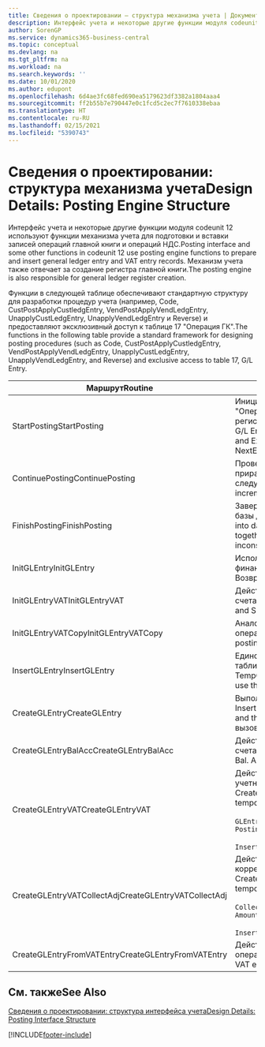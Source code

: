 ```yaml
---
title: Сведения о проектировании — структура механизма учета | Документация Майкрософт
description: Интерфейс учета и некоторые другие функции модуля codeunit 12 используют функции механизма учета для подготовки и вставки записей операций главной книги и операций НДС. Механизм учета также отвечает за создание регистра главной книги.
author: SorenGP
ms.service: dynamics365-business-central
ms.topic: conceptual
ms.devlang: na
ms.tgt_pltfrm: na
ms.workload: na
ms.search.keywords: ''
ms.date: 10/01/2020
ms.author: edupont
ms.openlocfilehash: 6d4ae3fc68fed690ea5179623df3382a1804aaa4
ms.sourcegitcommit: ff2b55b7e790447e0c1fcd5c2ec7f7610338ebaa
ms.translationtype: HT
ms.contentlocale: ru-RU
ms.lasthandoff: 02/15/2021
ms.locfileid: "5390743"
---
```

# <a name="design-details-posting-engine-structure"></a><span data-ttu-id="76df5-104">Сведения о проектировании: структура механизма учета</span><span class="sxs-lookup"><span data-stu-id="76df5-104">Design Details: Posting Engine Structure</span></span>
<span data-ttu-id="76df5-105">Интерфейс учета и некоторые другие функции модуля codeunit 12 используют функции механизма учета для подготовки и вставки записей операций главной книги и операций НДС.</span><span class="sxs-lookup"><span data-stu-id="76df5-105">Posting interface and some other functions in codeunit 12 use posting engine functions to prepare and insert general ledger entry and VAT entry records.</span></span> <span data-ttu-id="76df5-106">Механизм учета также отвечает за создание регистра главной книги.</span><span class="sxs-lookup"><span data-stu-id="76df5-106">The posting engine is also responsible for general ledger register creation.</span></span>  
  
 <span data-ttu-id="76df5-107">Функции в следующей таблице обеспечивают стандартную структуру для разработки процедур учета (например, Code, CustPostApplyCustledgEntry, VendPostApplyVendLedgEntry, UnapplyCustLedgEntry, UnapplyVendLedgEntry и Reverse) и предоставляют эксклюзивный доступ к таблице 17 "Операция ГК".</span><span class="sxs-lookup"><span data-stu-id="76df5-107">The functions in the following table provide a standard framework for designing posting procedures (such as Code, CustPostApplyCustledgEntry, VendPostApplyVendLedgEntry, UnapplyCustLedgEntry, UnapplyVendLedgEntry, and Reverse) and exclusive access to table 17, G/L Entry.</span></span>  
  
|<span data-ttu-id="76df5-108">Маршрут</span><span class="sxs-lookup"><span data-stu-id="76df5-108">Routine</span></span>|<span data-ttu-id="76df5-109">Описание</span><span class="sxs-lookup"><span data-stu-id="76df5-109">Description</span></span>|  
|-------------|---------------------------------------|  
|<span data-ttu-id="76df5-110">StartPosting</span><span class="sxs-lookup"><span data-stu-id="76df5-110">StartPosting</span></span>|<span data-ttu-id="76df5-111">Инициализирует буфер учета TempGLEntryBuf, блокирует таблицы "Операция ГК" и "Операция НДС" и инициализирует учетный период, регистр ГК и валютный курс.</span><span class="sxs-lookup"><span data-stu-id="76df5-111">Initializes posting buffer TempGLEntryBuf, locks G/L Entry and VAT Entry tables, and initializes Accounting Period, G/L Register, and Exchange Rate.</span></span> <span data-ttu-id="76df5-112">Следует вызывать только один раз; значение NextEntryNo равно 0.</span><span class="sxs-lookup"><span data-stu-id="76df5-112">Should be called only once, then NextEntryNo is 0.</span></span>|  
|<span data-ttu-id="76df5-113">ContinuePosting</span><span class="sxs-lookup"><span data-stu-id="76df5-113">ContinuePosting</span></span>|<span data-ttu-id="76df5-114">Проверяет и учитывает нереализованный НДС для предыдущего приращения транзакции NextTransactionNo, а также подготавливает учет следующей строки.</span><span class="sxs-lookup"><span data-stu-id="76df5-114">Checks and posts unrealized VAT for previous transaction increment NextTransactionNo and prepares post of next line.</span></span>|  
|<span data-ttu-id="76df5-115">FinishPosting</span><span class="sxs-lookup"><span data-stu-id="76df5-115">FinishPosting</span></span>|<span data-ttu-id="76df5-116">Завершает учет, вставляя операции ГК из временного буфера в таблицу базы данных.</span><span class="sxs-lookup"><span data-stu-id="76df5-116">Completes posting by inserting G/L entries from temporary buffer into database table.</span></span> <span data-ttu-id="76df5-117">Всегда используется вместе с StartPosting.</span><span class="sxs-lookup"><span data-stu-id="76df5-117">Always used together with StartPosting.</span></span> <span data-ttu-id="76df5-118">Проверяет несогласованности.</span><span class="sxs-lookup"><span data-stu-id="76df5-118">Checks for inconsistencies.</span></span>|  
|<span data-ttu-id="76df5-119">InitGLEntry</span><span class="sxs-lookup"><span data-stu-id="76df5-119">InitGLEntry</span></span>|<span data-ttu-id="76df5-120">Используется для инициализации новой операции ГК для строки финансового</span><span class="sxs-lookup"><span data-stu-id="76df5-120">Used to initialize new G/L entry for Gen.</span></span> <span data-ttu-id="76df5-121">журнала.</span><span class="sxs-lookup"><span data-stu-id="76df5-121">Jnl Line.</span></span> <span data-ttu-id="76df5-122">Возвращает GLEntry в качестве параметра.</span><span class="sxs-lookup"><span data-stu-id="76df5-122">Returns GLEntry as parameter.</span></span>|  
|<span data-ttu-id="76df5-123">InitGLEntryVAT</span><span class="sxs-lookup"><span data-stu-id="76df5-123">InitGLEntryVAT</span></span>|<span data-ttu-id="76df5-124">Действует аналогично InitGLEntry, но также назначает номер балансового счета и SummarizeVAT.</span><span class="sxs-lookup"><span data-stu-id="76df5-124">Same as InitGLEntry, but also assigns Bal. Account No. and SummarizeVAT.</span></span>|  
|<span data-ttu-id="76df5-125">InitGLEntryVATCopy</span><span class="sxs-lookup"><span data-stu-id="76df5-125">InitGLEntryVATCopy</span></span>|<span data-ttu-id="76df5-126">Аналогично InitGLEntryVAT, но также копирует данные учетных групп из операции НДС до SummarizeVAT.</span><span class="sxs-lookup"><span data-stu-id="76df5-126">Similar to InitGLEntryVAT, but also copies posting groups data from VAT Entry before SummarizeVAT.</span></span>|  
|<span data-ttu-id="76df5-127">InsertGLEntry</span><span class="sxs-lookup"><span data-stu-id="76df5-127">InsertGLEntry</span></span>|<span data-ttu-id="76df5-128">Единственная функция, которая вставляет операцию ГК в глобальную таблицу TempGLEntryBuf.</span><span class="sxs-lookup"><span data-stu-id="76df5-128">The only function that inserts G/L entry into global TempGLEntryBuf table.</span></span> <span data-ttu-id="76df5-129">Всегда используйте эту функцию для вставки.</span><span class="sxs-lookup"><span data-stu-id="76df5-129">Always use this function for insert.</span></span>|  
|<span data-ttu-id="76df5-130">CreateGLEntry</span><span class="sxs-lookup"><span data-stu-id="76df5-130">CreateGLEntry</span></span>|<span data-ttu-id="76df5-131">Выполняет InitGLEntry, присваивает сумму в ДОВ, а затем выполняет InsertGLEntry.</span><span class="sxs-lookup"><span data-stu-id="76df5-131">Performs an InitGLEntry, assigns Additional Currency Amount, and then performs InsertGLEntry.</span></span> <span data-ttu-id="76df5-132">Заменяет несколько строк кода одним вызовом функции.</span><span class="sxs-lookup"><span data-stu-id="76df5-132">Replaces several lines of code with a single function call.</span></span>|  
|<span data-ttu-id="76df5-133">CreateGLEntryBalAcc</span><span class="sxs-lookup"><span data-stu-id="76df5-133">CreateGLEntryBalAcc</span></span>|<span data-ttu-id="76df5-134">Действует аналогично CreateGLEntry, но также назначает тип балансового счета и номер балансового счета.</span><span class="sxs-lookup"><span data-stu-id="76df5-134">Same as CreateGLEntry, but also assigns Bal. Account Type and Bal. Account No.</span></span>|  
|<span data-ttu-id="76df5-135">CreateGLEntryVAT</span><span class="sxs-lookup"><span data-stu-id="76df5-135">CreateGLEntryVAT</span></span>|<span data-ttu-id="76df5-136">Действует аналогично CreateGLEntry, но с дополнительной обработкой учетных групп и сохранением во временном буфере НДС:</span><span class="sxs-lookup"><span data-stu-id="76df5-136">Same as CreateGLEntry, but with additional processing for posting groups and saving to temporary VAT buffer:</span></span><br /><br /> `GLEntry.CopyPostingGroupsFromDtldCVBuf(DtldCVLedgEntryBuf,GenJnlLine."Gen. Posting Type");`<br /><br /> `InsertVATEntriesFromTemp(DtldCVLedgEntryBuf,GLEntry);`|  
|<span data-ttu-id="76df5-137">CreateGLEntryVATCollectAdj</span><span class="sxs-lookup"><span data-stu-id="76df5-137">CreateGLEntryVATCollectAdj</span></span>|<span data-ttu-id="76df5-138">Действует аналогично CreateGLEntry, но с дополнительной коллекций коррекций и сохранением во временном буфере НДС:</span><span class="sxs-lookup"><span data-stu-id="76df5-138">Same as CreateGLEntry, but with additional collection of adjustments and saving to temporary VAT buffer:</span></span><br /><br /> `CollectAdjustment(AdjAmount,GLEntry.Amount,GLEntry."Additional-Currency Amount",OriginalDateSet);`<br /><br /> `InsertVATEntriesFromTemp(DtldCVLedgEntryBuf,GLEntry);`|  
|<span data-ttu-id="76df5-139">CreateGLEntryFromVATEntry</span><span class="sxs-lookup"><span data-stu-id="76df5-139">CreateGLEntryFromVATEntry</span></span>|<span data-ttu-id="76df5-140">Действует аналогично CreateGLEntry, но также копирует учетные группы из операции НДС.</span><span class="sxs-lookup"><span data-stu-id="76df5-140">Same as CreateGLEntry, but also copies posting groups from VAT entry.</span></span>|  
  
## <a name="see-also"></a><span data-ttu-id="76df5-141">См. также</span><span class="sxs-lookup"><span data-stu-id="76df5-141">See Also</span></span>  
 [<span data-ttu-id="76df5-142">Сведения о проектировании: структура интерфейса учета</span><span class="sxs-lookup"><span data-stu-id="76df5-142">Design Details: Posting Interface Structure</span></span>](design-details-posting-interface-structure.md)

[!INCLUDE[footer-include](includes/footer-banner.md)]